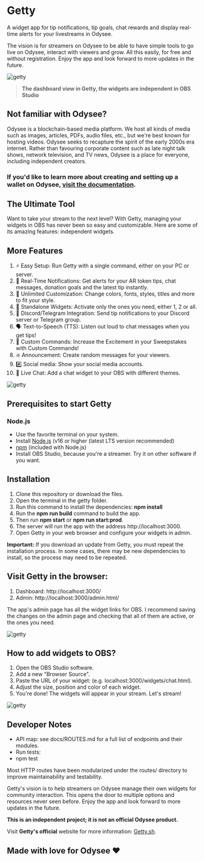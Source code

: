 # Getty

A widget app for tip notifications, tip goals, chat rewards and display real-time alerts for your livestreams in Odysee.

The vision is for streamers on Odysee to be able to have simple tools to go live on Odysee, interact with viewers and grow. All this easily, for free and without registration. Enjoy the app and look forward to more updates in the future.

![getty](https://thumbs.odycdn.com/e80ce98bd84093e80b050db245485887.webp)
> **The dashboard view in Getty, the widgets are independent in OBS Studio**

## Not familiar with Odysee?

Odysee is a blockchain-based media platform. We host all kinds of media such as images, articles, PDFs, audio files, etc., but we're best known for hosting videos. Odysee seeks to recapture the spirit of the early 2000s era internet. Rather than favouring corporate content such as late night talk shows, network television, and TV news, Odysee is a place for everyone, including independent creators.

### If you'd like to learn more about creating and setting up a wallet on Odysee, [visit the documentation](https://help.odysee.tv/category-monetization/).

## The Ultimate Tool

Want to take your stream to the next level? With Getty, managing your widgets in OBS has never been so easy and customizable. Here are some of its amazing features: independent widgets.

## More Features

1. ⚡ Easy Setup: Run Getty with a single command, either on your PC or server.
2. 🔔 Real-Time Notifications: Get alerts for your AR token tips, chat messages, donation goals and the latest tip instantly.
3. 🎨 Unlimited Customization: Change colors, fonts, styles, titles and more to fit your style.
4. 🔄 Standalone Widgets: Activate only the ones you need, either 1, 2 or all.
5. 📢 Discord/Telegram Integration: Send tip notifications to your Discord server or Telegram group.
6. 🗣 Text-to-Speech (TTS): Listen out loud to chat messages when you get tips!
7. 🎉 Custom Commands: Increase the Excitement in your Sweepstakes with Custom Commands!
8. ❇️ Announcement: Create random messages for your viewers.
9. #️⃣ Social media: Show your social media accounts.
10. 💬 Live Chat: Add a chat widget to your OBS with different themes.

![getty](https://thumbs.odycdn.com/2524e3c28ebbf2a7b93016eff5f0e35d.webp)

## Prerequisites to start Getty

### Node.js

- Use the favorite terminal on your system.
- Install [Node.js](https://nodejs.org/) (v16 or higher (latest LTS version recommended)
- [npm](https://www.npmjs.com/) (included with Node.js)
- Install OBS Studio, because you're a streamer. Try it on other software if you want.

## Installation

1. Clone this repository or download the files.
2. Open the terminal in the getty folder.
3. Run this command to install the dependencies: **npm install**
4. Run the **npm run build** command to build the app.
5. Then run **npm start** or **npm run start:prod**.
6. The server will run the app with the address http://localhost:3000.
7. Open Getty in your web browser and configure your widgets in admin.

**Important:** If you download an update from Getty, you must repeat the installation process. In some cases, there may be new dependencies to install, so the process may need to be repeated.

## Visit Getty in the browser:

1) Dashboard: http://localhost:3000/
2) Admin: http://localhost:3000/admin.html/

The app's admin page has all the widget links for OBS. I recommend saving the changes on the admin page and checking that all of them are active, or the ones you need.

![getty](https://thumbs.odycdn.com/8c6125617bf086a6046b445de0a01772.webp)

## How to add widgets to OBS?

1. Open the OBS Studio software.
2. Add a new "Browser Source".
3. Paste the URL of your widget: (e.g. localhost:3000/widgets/chat.html).
4. Adjust the size, position and color of each widget.
5. You're done! The widgets will appear in your stream. Let's stream!

![getty](https://thumbs.odycdn.com/6dd538e00705ebaf66e6a179ea7a8c59.webp)

## Developer Notes

- API map: see docs/ROUTES.md for a full list of endpoints and their modules.
- Run tests:
- npm test
  
Most HTTP routes have been modularized under the routes/ directory to improve maintainability and testability.

Getty's vision is to help streamers on Odysee manage their own widgets for community interaction. This opens the door to multiple options and resources never seen before. Enjoy the app and look forward to more updates in the future.

**This is an independent project; it is not an official Odysee product.**

Visit **Getty's official** website for more information: [Getty.sh](https://getty.sh/).

## Made with love for Odysee ❤️
